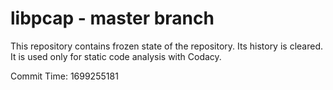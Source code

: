 # libpcap - master branch

This repository contains frozen state of the repository.
Its history is cleared. It is used only for static code
analysis with Codacy.

Commit Time: 1699255181